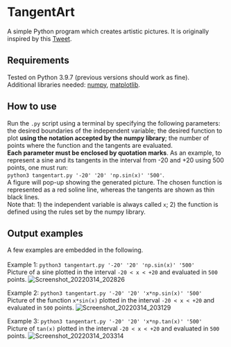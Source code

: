 # TangentArt

A simple Python program which creates artistic pictures. It is originally inspired by this [Tweet](https://twitter.com/fermatslibrary/status/1466053485930160134?s=20&t=uLcnSNC4Nb_x4ZQJP1L_aA).

## Requirements

Tested on Python 3.9.7 (previous versions should work as fine). \
Additional libraries needed: [numpy](https://pypi.org/project/numpy/), [matplotlib](https://pypi.org/project/matplotlib/).

## How to use

Run the `.py` script using a terminal by specifying the following parameters: the desired boundaries of the independent variable; the desired function to plot **using the notation accepted by the numpy library**; the number of points where the function and the tangents are evaluated. \
**Each parameter must be enclosed by quotation marks**. As an example, to represent a sine and its tangents in the interval from -20 and +20 using 500 points, one must run: 
\
`python3 tangentart.py '-20' '20' 'np.sin(x)' '500'`. \
A figure will pop-up showing the generated picture. The chosen function is represented as a red soline line, whereas the tangents are shown as thin black lines.\
Note that: 1) the independent variable is always called `x`; 2) the function is defined using the rules set by the numpy library.

## Output examples
A few examples are embedded in the following. \
\
Example 1: `python3 tangentart.py '-20' '20' 'np.sin(x)' '500'`\
Picture of a sine plotted in the interval `-20 < x < +20` and evaluated in `500` points.
![Screenshot_20220314_202826](https://user-images.githubusercontent.com/99678674/158246733-01ef5ce6-828c-40eb-b714-6a5aa8e81b87.png)

Example 2: `python3 tangentart.py '-20' '20' 'x*np.sin(x)' '500'`\
Picture of the function `x*sin(x)` plotted in the interval `-20 < x < +20` and evaluated in `500` points.
![Screenshot_20220314_203129](https://user-images.githubusercontent.com/99678674/158247260-1ae2bbde-5b96-4790-9e47-80f9a7a33f08.png)

Example 3: `python3 tangentart.py '-20' '20' 'x*np.tan(x)' '500'`\
Picture of `tan(x)` plotted in the interval `-20 < x < +20` and evaluated in `500` points.
![Screenshot_20220314_203314](https://user-images.githubusercontent.com/99678674/158247459-388ef1f4-ee24-4d6e-9ea8-879ac0d8e9f4.png)
